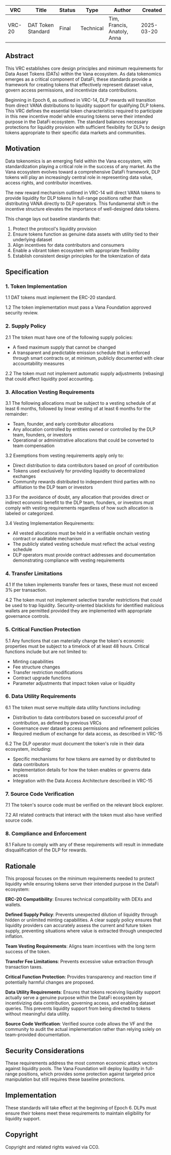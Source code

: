 | VRC | Title | Status | Type | Author | Created |  
|-----|--------|--------|------|---------|----------|  
| VRC-20 | DAT Token Standard | Final | Technical | Tim, Francis, Anatoly, Anna | 2025-03-20 |

## Abstract

This VRC establishes core design principles and minimum requirements for Data Asset Tokens (DATs) within the Vana ecosystem. As data tokenomics emerges as a critical component of DataFi, these standards provide a framework for creating tokens that effectively represent dataset value, govern access permissions, and incentivize data contributions.

Beginning in Epoch 6, as outlined in VRC-14, DLP rewards will transition from direct VANA distributions to liquidity support for qualifying DLP tokens. This VRC defines the essential token characteristics required to participate in this new incentive model while ensuring tokens serve their intended purpose in the DataFi ecosystem. The standard balances necessary protections for liquidity provision with sufficient flexibility for DLPs to design tokens appropriate to their specific data markets and communities.

## Motivation

Data tokenomics is an emerging field within the Vana ecosystem, with standardization playing a critical role in the success of any market. As the Vana ecosystem evolves toward a comprehensive DataFi framework, DLP tokens will play an increasingly central role in representing data value, access rights, and contributor incentives.

The new reward mechanism outlined in VRC-14 will direct VANA tokens to provide liquidity for DLP tokens in full-range positions rather than distributing VANA directly to DLP operators. This fundamental shift in the incentive structure elevates the importance of well-designed data tokens.

This change lays out baseline standards that:
1. Protect the protocol's liquidity provision
2. Ensure tokens function as genuine data assets with utility tied to their underlying dataset
3. Align incentives for data contributors and consumers
4. Enable a vibrant token ecosystem with appropriate flexibility
5. Establish consistent design principles for the tokenization of data

## Specification

### 1. Token Implementation

1.1 DAT tokens must implement the ERC-20 standard.

1.2 The token implementation must pass a Vana Foundation approved security review.

### 2. Supply Policy

2.1 The token must have one of the following supply policies:
  - A fixed maximum supply that cannot be changed
  - A transparent and predictable emission schedule that is enforced through smart contracts or, at minimum, publicly documented with clear accountability measures

2.2 The token must not implement automatic supply adjustments (rebasing) that could affect liquidity pool accounting.

### 3. Allocation Vesting Requirements

3.1 The following allocations must be subject to a vesting schedule of at least 6 months, followed by linear vesting of at least 6 months for the remainder:
  - Team, founder, and early contributor allocations
  - Any allocation controlled by entities owned or controlled by the DLP team, founders, or investors
  - Operational or administrative allocations that could be converted to team compensation

3.2 Exemptions from vesting requirements apply only to:
  - Direct distribution to data contributors based on proof of contribution
  - Tokens used exclusively for providing liquidity to decentralized exchanges
  - Community rewards distributed to independent third parties with no affiliation to the DLP team or investors

3.3 For the avoidance of doubt, any allocation that provides direct or indirect economic benefit to the DLP team, founders, or investors must comply with vesting requirements regardless of how such allocation is labeled or categorized.

3.4 Vesting Implementation Requirements: 
- All vested allocations must be held in a verifiable onchain vesting contract or auditable mechanism 
- The publicly stated vesting schedule must reflect the actual vesting schedule
- DLP operators must provide contract addresses and documentation demonstrating compliance with vesting requirements

### 4. Transfer Limitations

4.1 If the token implements transfer fees or taxes, these must not exceed 3% per transaction.

4.2 The token must not implement selective transfer restrictions that could be used to trap liquidity. Security-oriented blacklists for identified malicious wallets are permitted provided they are implemented with appropriate governance controls.

### 5. Critical Function Protection

5.1 Any functions that can materially change the token's economic properties must be subject to a timelock of at least 48 hours. Critical functions include but are not limited to:
  - Minting capabilities
  - Fee structure changes
  - Transfer restriction modifications
  - Contract upgrade functions
  - Parameter adjustments that impact token value or liquidity

### 6. Data Utility Requirements

6.1 The token must serve multiple data utility functions including:
   - Distribution to data contributors based on successful proof of contribution, as defined by previous VRCs
   - Governance over dataset access permissions and refinement policies
   - Required medium of exchange for data access, as described in VRC-15

6.2 The DLP operator must document the token's role in their data ecosystem, including:
   - Specific mechanisms for how tokens are earned by or distributed to data contributors
   - Implementation details for how the token enables or governs data access
   - Integration with the Data Access Architecture described in VRC-15

### 7. Source Code Verification

7.1 The token's source code must be verified on the relevant block explorer.

7.2 All related contracts that interact with the token must also have verified source code.

### 8. Compliance and Enforcement

8.1 Failure to comply with any of these requirements will result in immediate disqualification of the DLP for rewards.

## Rationale

This proposal focuses on the minimum requirements needed to protect liquidity while ensuring tokens serve their intended purpose in the DataFi ecosystem:

**ERC-20 Compatibility**: Ensures technical compatibility with DEXs and wallets.

**Defined Supply Policy**: Prevents unexpected dilution of liquidity through hidden or unlimited minting capabilities. A clear supply policy ensures that liquidity providers can accurately assess the current and future token supply, preventing situations where value is extracted through unexpected inflation.

**Team Vesting Requirements**: Aligns team incentives with the long term success of the token.

**Transfer Fee Limitations**: Prevents excessive value extraction through transaction taxes.

**Critical Function Protection**: Provides transparency and reaction time if potentially harmful changes are proposed.

**Data Utility Requirements**: Ensures that tokens receiving liquidity support actually serve a genuine purpose within the DataFi ecosystem by incentivizing data contribution, governing access, and enabling dataset queries. This prevents liquidity support from being directed to tokens without meaningful data utility.


**Source Code Verification**: Verified source code allows the VF and the community to audit the actual implementation rather than relying solely on team-provided documentation.


## Security Considerations

These requirements address the most common economic attack vectors against liquidity pools. The Vana Foundation will deploy liquidity in full-range positions, which provides some protection against targeted price manipulation but still requires these baseline protections.

## Implementation

These standards will take effect at the beginning of Epoch 6. DLPs must ensure their tokens meet these requirements to maintain eligibility for liquidity support.

## Copyright

Copyright and related rights waived via CC0.
